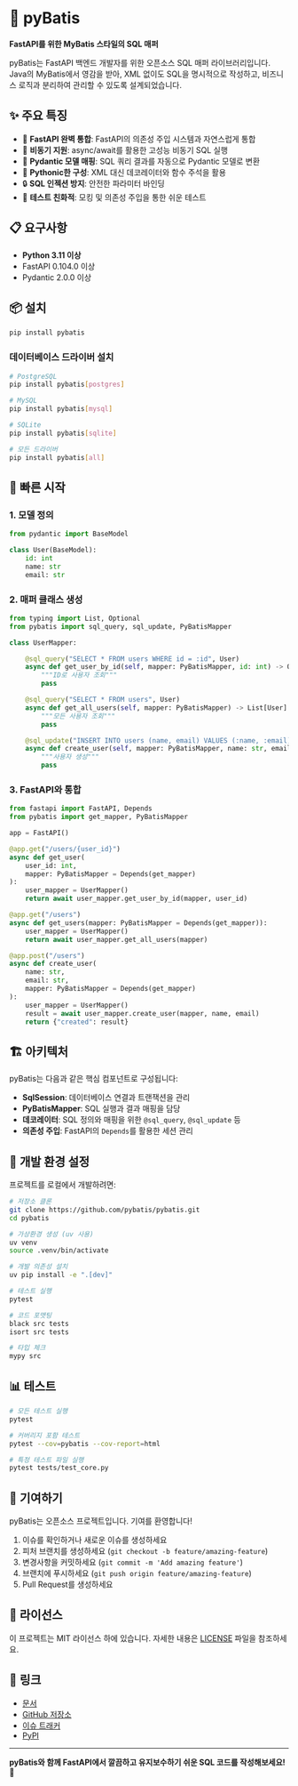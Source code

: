 # 🐍 pyBatis

**FastAPI를 위한 MyBatis 스타일의 SQL 매퍼**

pyBatis는 FastAPI 백엔드 개발자를 위한 오픈소스 SQL 매퍼 라이브러리입니다. Java의 MyBatis에서 영감을 받아, XML 없이도 SQL을 명시적으로 작성하고, 비즈니스 로직과 분리하여 관리할 수 있도록 설계되었습니다.

## ✨ 주요 특징

- 🚀 **FastAPI 완벽 통합**: FastAPI의 의존성 주입 시스템과 자연스럽게 통합
- 🔄 **비동기 지원**: async/await를 활용한 고성능 비동기 SQL 실행
- 🎯 **Pydantic 모델 매핑**: SQL 쿼리 결과를 자동으로 Pydantic 모델로 변환
- 🐍 **Pythonic한 구성**: XML 대신 데코레이터와 함수 주석을 활용
- 🔒 **SQL 인젝션 방지**: 안전한 파라미터 바인딩
- 🧪 **테스트 친화적**: 모킹 및 의존성 주입을 통한 쉬운 테스트

## 📋 요구사항

- **Python 3.11 이상**
- FastAPI 0.104.0 이상
- Pydantic 2.0.0 이상

## 📦 설치

```bash
pip install pybatis
```

### 데이터베이스 드라이버 설치

```bash
# PostgreSQL
pip install pybatis[postgres]

# MySQL
pip install pybatis[mysql]

# SQLite
pip install pybatis[sqlite]

# 모든 드라이버
pip install pybatis[all]
```

## 🚀 빠른 시작

### 1. 모델 정의

```python
from pydantic import BaseModel

class User(BaseModel):
    id: int
    name: str
    email: str
```

### 2. 매퍼 클래스 생성

```python
from typing import List, Optional
from pybatis import sql_query, sql_update, PyBatisMapper

class UserMapper:

    @sql_query("SELECT * FROM users WHERE id = :id", User)
    async def get_user_by_id(self, mapper: PyBatisMapper, id: int) -> Optional[User]:
        """ID로 사용자 조회"""
        pass

    @sql_query("SELECT * FROM users", User)
    async def get_all_users(self, mapper: PyBatisMapper) -> List[User]:
        """모든 사용자 조회"""
        pass

    @sql_update("INSERT INTO users (name, email) VALUES (:name, :email)")
    async def create_user(self, mapper: PyBatisMapper, name: str, email: str) -> int:
        """사용자 생성"""
        pass
```

### 3. FastAPI와 통합

```python
from fastapi import FastAPI, Depends
from pybatis import get_mapper, PyBatisMapper

app = FastAPI()

@app.get("/users/{user_id}")
async def get_user(
    user_id: int,
    mapper: PyBatisMapper = Depends(get_mapper)
):
    user_mapper = UserMapper()
    return await user_mapper.get_user_by_id(mapper, user_id)

@app.get("/users")
async def get_users(mapper: PyBatisMapper = Depends(get_mapper)):
    user_mapper = UserMapper()
    return await user_mapper.get_all_users(mapper)

@app.post("/users")
async def create_user(
    name: str,
    email: str,
    mapper: PyBatisMapper = Depends(get_mapper)
):
    user_mapper = UserMapper()
    result = await user_mapper.create_user(mapper, name, email)
    return {"created": result}
```

## 🏗️ 아키텍처

pyBatis는 다음과 같은 핵심 컴포넌트로 구성됩니다:

- **SqlSession**: 데이터베이스 연결과 트랜잭션을 관리
- **PyBatisMapper**: SQL 실행과 결과 매핑을 담당
- **데코레이터**: SQL 정의와 매핑을 위한 `@sql_query`, `@sql_update` 등
- **의존성 주입**: FastAPI의 `Depends`를 활용한 세션 관리

## 🧪 개발 환경 설정

프로젝트를 로컬에서 개발하려면:

```bash
# 저장소 클론
git clone https://github.com/pybatis/pybatis.git
cd pybatis

# 가상환경 생성 (uv 사용)
uv venv
source .venv/bin/activate

# 개발 의존성 설치
uv pip install -e ".[dev]"

# 테스트 실행
pytest

# 코드 포맷팅
black src tests
isort src tests

# 타입 체크
mypy src
```

## 📊 테스트

```bash
# 모든 테스트 실행
pytest

# 커버리지 포함 테스트
pytest --cov=pybatis --cov-report=html

# 특정 테스트 파일 실행
pytest tests/test_core.py
```

## 🤝 기여하기

pyBatis는 오픈소스 프로젝트입니다. 기여를 환영합니다!

1. 이슈를 확인하거나 새로운 이슈를 생성하세요
2. 피처 브랜치를 생성하세요 (`git checkout -b feature/amazing-feature`)
3. 변경사항을 커밋하세요 (`git commit -m 'Add amazing feature'`)
4. 브랜치에 푸시하세요 (`git push origin feature/amazing-feature`)
5. Pull Request를 생성하세요

## 📝 라이선스

이 프로젝트는 MIT 라이선스 하에 있습니다. 자세한 내용은 [LICENSE](LICENSE) 파일을 참조하세요.

## 🔗 링크

- [문서](https://pybatis.readthedocs.io)
- [GitHub 저장소](https://github.com/pybatis/pybatis)
- [이슈 트래커](https://github.com/pybatis/pybatis/issues)
- [PyPI](https://pypi.org/project/pybatis/)

---

**pyBatis와 함께 FastAPI에서 깔끔하고 유지보수하기 쉬운 SQL 코드를 작성해보세요! 🚀**